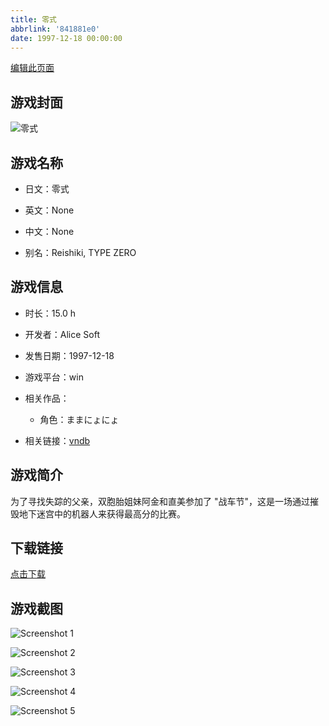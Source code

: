 ```yaml
---
title: 零式
abbrlink: '841881e0'
date: 1997-12-18 00:00:00
---
```

[编辑此页面](https://github.com/ACG-3/ADV3-source/blob/main/source/_posts/games/%E9%9B%B6%E5%BC%8F.md)

## 游戏封面

![零式](https%3A//pan.timero.xyz/onedrive/img_lib_001/%E9%9B%B6%E5%BC%8F_cover.avif)


## 游戏名称

- 日文：零式
- 英文：None
- 中文：None

- 别名：Reishiki, TYPE ZERO


## 游戏信息

- 时长：15.0 h
- 开发者：Alice Soft
- 发售日期：1997-12-18
- 游戏平台：win
- 相关作品：
   - 角色：ままにょにょ

- 相关链接：[vndb](https://vndb.org/v1826)


## 游戏简介

为了寻找失踪的父亲，双胞胎姐妹阿金和直美参加了 "战车节"，这是一场通过摧毁地下迷宫中的机器人来获得最高分的比赛。


## 下载链接

[点击下载](https://pan.timero.xyz/onedrive/adv_lib_001/%E9%9B%B6%E5%BC%8F)


## 游戏截图


![Screenshot 1](https%3A//pan.timero.xyz/onedrive/img_lib_001/%E9%9B%B6%E5%BC%8F_Screenshot_1.avif)

![Screenshot 2](https%3A//pan.timero.xyz/onedrive/img_lib_001/%E9%9B%B6%E5%BC%8F_Screenshot_2.avif)

![Screenshot 3](https%3A//pan.timero.xyz/onedrive/img_lib_001/%E9%9B%B6%E5%BC%8F_Screenshot_3.avif)

![Screenshot 4](https%3A//pan.timero.xyz/onedrive/img_lib_001/%E9%9B%B6%E5%BC%8F_Screenshot_4.avif)

![Screenshot 5](https%3A//pan.timero.xyz/onedrive/img_lib_001/%E9%9B%B6%E5%BC%8F_Screenshot_5.avif)

